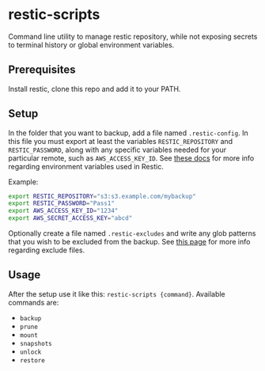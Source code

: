 # restic-scripts

Command line utility to manage restic repository, while not exposing secrets to terminal history or global environment variables.

## Prerequisites

Install restic, clone this repo and add it to your PATH.

## Setup

In the folder that you want to backup, add a file named `.restic-config`. In this file you must export at least the variables `RESTIC_REPOSITORY` and `RESTIC_PASSWORD`, along with any specific variables needed for your particular remote, such as `AWS_ACCESS_KEY_ID`. See [these docs](https://restic.readthedocs.io/en/stable/030_preparing_a_new_repo.html) for more info regarding environment variables used in Restic.

Example:

```sh
export RESTIC_REPOSITORY="s3:s3.example.com/mybackup"
export RESTIC_PASSWORD="Pass1"
export AWS_ACCESS_KEY_ID="1234"
export AWS_SECRET_ACCESS_KEY="abcd"
```

Optionally create a file named `.restic-excludes` and write any glob patterns that you wish to be excluded from the backup. See [this page](https://restic.readthedocs.io/en/stable/040_backup.html#excluding-files) for more info regarding exclude files.

## Usage

After the setup use it like this: `restic-scripts {command}`. Available commands are:

- `backup`
- `prune`
- `mount`
- `snapshots`
- `unlock`
- `restore`

